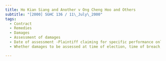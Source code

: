 ```yaml
---
title: Ho Kian Siang and Another v Ong Cheng Hoo and Others 
subtitle: "[2000] SGHC 136 / 11\_July\_2000"
tags:
  - Contract
  - Remedies
  - Damages
  - Assessment of damages
  - Date of assessment -Plaintiff claiming for specific performance only and electing for damages only at trial
  - Whether damages to be assessed at time of election, time of breach, or other time

---
```



